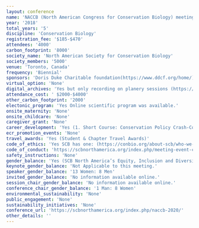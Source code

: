 ```yaml
---
layout: conference 
name: 'NACCB (North American Congress for Conservation Biology) meeting'
year: '2018'
total_years: '5'
discipline: 'Conservation Biology'
registration_fee: '$185-$470'
attendees: '4000'
carbon_footprint: '8000'
society_name: 'North American Society for Conservation Biology'
society_members: '5000'
venue: 'Toronto, Canada'
frequency: 'Biennial'
sponsors: 'Doris Duke Charitable foundation(https://www.ddcf.org/home/), University of Toronto (https://www.utoronto.ca/), Wilburforce Foundation (http://www.wilburforce.org/), Conservation Science PArtners (https://www.csp-inc.org/), Metcalf Foundation (https://metcalffoundation.com/), WCS Canada (https://www.wcscanada.org/), Credit Valley Conservation (https://cvc.ca/), Center for biological diversity(https://www.biologicaldiversity.org/), Parks Canada(https://www.pc.gc.ca/en/index), Fisheries and Oceans Canada (http://www.dfo-mpo.gc.ca/index-eng.htm), Bullfrogpower, Toronto and Region conservation for the living city, COMPASS'
virtual_option: 'None'
digital_archives: 'Yes but only recording on planery sessions (https://www.youtube.com/channel/UCpzzRMixGJwRJRSiccJzJXA)'
attendance_cost: ' $2000-$4000'
other_carbon_footprint: '2000'
electonic_program: 'Yes Online scientific program was available.'
onsite_maternity: 'None'
onsite_childcare: 'None'
caregiver_grant: 'None'
career_development: 'Yes (1. Short Course: Conservation Policy Crash-Course for Scientists  2. Workshop: Collaborative Conservation Among Diverse Stakeholders: Building understanding and skills for practical application  3. Workshop: Conservation and Art: Exploring the importance of the intersection of art and science  4. Workshop: Learning to collaborate in and out of the classroom: A toolkit for more inclusive conservation   5.Workshop: Building a Better Fieldwork Future: Preventing & Managing Sexual Harassment and Assault in the Field 6. Workshop: Interactive Science Communication Workshop  7. Workshop: Leveraging untapped audiences for conservation)'
ecr_promotion_events: 'None'
travel_awards: 'Yes (Student & Chapter Travel Awards)'
code_of_ethics: 'Yes SCB has one: (https://conbio.org/about-scb/who-we-are/code-of-ethics)'
code_of_conduct: 'https://scbnorthamerica.org/index.php/meeting-event-code-of-conduct/'
safety_instructions: 'None'
gender_balance: 'Yes (SCB North America’s Equity, Inclusion and Diversity Committee exists to facilitate and carry out initiatives designed to promote equity, inclusion and diversity within both SCBNA and will work to increase equity, inclusion and diversity in the field of conservation across all levels – including the public, students, professionals, and leaders in the field. The committee will update this page with EID policies and initiatives as they develop. The committee is hard at work developing initiatives related to the 2020 NACCB conference.  Please read below for committee accomplishments at the 2018 NACCB conference.  Looking to the future, the committee plans to increase engagement on these issues within the Society, its events, and within the conservation community at large, together with support from partner organizations including the Diversity Joint Venture, 500 Women Scientists, and others.) More here: https://scbnorthamerica.org/index.php/equity-inclusion-and-diversity-committee/)'
keynote_gender_balance: 'Not Applicable to this meeting.'
speaker_gender_balance: '13 Women: 8 Men'
invited_gender_balance: 'No information available online.'
session_chair_gender_balance: 'No information available online.'
conference_chair_gender_balance: '1 Man: 8 Women'
environmental_sustainability: 'None'
public_engagement: 'None'
sustainability_initiatives: 'None'
conference_url: 'https://scbnorthamerica.org/index.php/naccb-2020/'
other_details: ''
---
```

